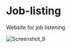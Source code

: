 # Job-listing
Website for job listening

![Screenshot_9](https://user-images.githubusercontent.com/87645525/230748650-48eed428-2b6b-4e15-af49-2b9822b778b7.jpg)
